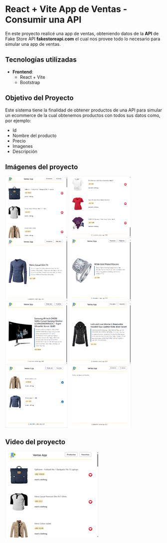 # React + Vite App de Ventas - Consumir una API

En este proyecto realicé una app de ventas, obteniendo datos de la **API** de Fake Store API **fakestoreapi.com** el cual nos provee todo lo necesario para simular una app de ventas.

## Tecnologías utilizadas

- **Frontend**:
  - React + Vite
  - Bootstrap
<!---
- **Deploy**:
  - Netlify

## Link del Proyecto
- https://elavinchorickandmortyapi.netlify.app
--->
## Objetivo del Proyecto

Este sistema tiene la finalidad de obtener productos de una API para simular un ecommerce de la cual obtenemos productos con todos sus datos como, por ejemplo:

- Id
- Nombre del producto
- Precio
- Imagenes
- Descripción

## Imágenes del proyecto

<img src="https://github.com/elavincho/ReactVentasApp/blob/master/img/img_1.png" width="200" height="200" alt="img"/>           <img src="https://github.com/elavincho/ReactVentasApp/blob/master/img/img_2.png" width="200" height="200" alt="img"/>                <img src="https://github.com/elavincho/ReactVentasApp/blob/master/img/img_3.png" width="200" height="200" alt="img"/>                <img src="https://github.com/elavincho/ReactVentasApp/blob/master/img/img_4.png" width="200" height="200" alt="img"/>                <img src="https://github.com/elavincho/ReactVentasApp/blob/master/img/img_5.png" width="200" height="200" alt="img"/>                <img src="https://github.com/elavincho/ReactVentasApp/blob/master/img/img_6.png" width="200" height="200" alt="img"/>                <img src="https://github.com/elavincho/ReactVentasApp/blob/master/img/img_7.png" width="200" height="200" alt="img"/>                <img src="https://github.com/elavincho/ReactVentasApp/blob/master/img/img_8.png" width="200" height="200" alt="img"/> 


## Video del proyecto


[![Video tutorial](https://github.com/elavincho/ReactVentasApp/blob/master/img/img_video.png)](https://youtu.be/lVUGsuTNC7Y)

